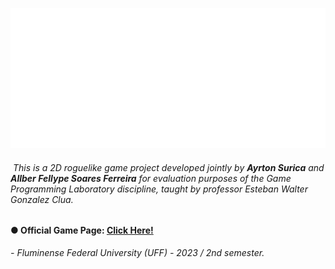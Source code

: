 ![Rofnein - The Game](Game_Title.png)


######  This is a 2D roguelike game project developed jointly by ***Ayrton Surica*** and ***Allber Fellype Soares Ferreira*** for evaluation purposes of the Game Programming Laboratory discipline, taught by professor Esteban Walter Gonzalez Clua.

#### ● Official Game Page: [Click Here!](https://tychobrahe7.itch.io/rofnein)

*- Fluminense Federal University (UFF) - 2023 / 2nd semester.*
